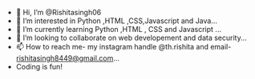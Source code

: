 - 👋 Hi, I’m @Rishitasingh06
- 👀 I’m interested in Python ,HTML ,CSS,Javascript and Java...
- 🌱 I’m currently learning Python ,HTML , CSS and Javascript ...
- 💞️ I’m looking to collaborate on web developement and data security...
- 📫 How to reach me- my instagram handle @th.rishita and email- rishitasingh8449@gmail.com...
- Coding is fun!
<!---
Rishitasingh06/Rishitasingh06 is a ✨ special ✨ repository because its `README.md` (this file) appears on your GitHub profile.
You can click the Preview link to take a look at your changes.
--->

